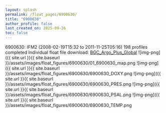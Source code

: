 ```yaml
---
layout: splash
permalink: /float_pages/6900630/
title: "6900630"
author_profile: false
last_created_on: 2025-09-26
toc: false
---
```

 
6900630: IFM2 (2008-02-19T15:32 to 2011-11-25T05:16)
198 profiles completed
Individual float file download: [BGC_Argo_Plus_Global](https://ftp.soest.hawaii.edu/bgc_argo_plus/Individual_Floats/outliers_removed/6900630_Sprof_processed.nc)
![img-png]({{ site.url }}{{ site.baseurl }}/assets/images/float_figures/6900630/01_6900630_map.png
![img-png]({{ site.url }}{{ site.baseurl }}/assets/images/float_figures/6900630/6900630_DOXY.png
![img-png]({{ site.url }}{{ site.baseurl }}/assets/images/float_figures/6900630/6900630_PRES.png
![img-png]({{ site.url }}{{ site.baseurl }}/assets/images/float_figures/6900630/6900630_PSAL.png
![img-png]({{ site.url }}{{ site.baseurl }}/assets/images/float_figures/6900630/6900630_TEMP.png
